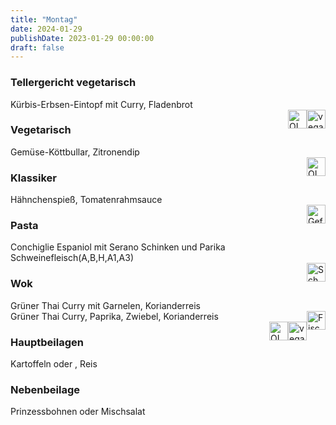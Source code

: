 ```yaml
---
title: "Montag"
date: 2024-01-29
publishDate: 2023-01-29 00:00:00
draft: false
---
```

### Tellergericht vegetarisch  
<div class="flex-container">
<div>Kürbis-Erbsen-Eintopf mit Curry, Fladenbrot</div><div margin-left="auto"><img loading="lazy" src="../images/vegan.png" style="float:right;" alt="vegan.png" height=30px><img loading="lazy" src="../images/OLV.png" style="float:right;" alt="OLV.png" height=30px></div></div>

### Vegetarisch  
<div class="flex-container">
<div>Gemüse-Köttbullar, Zitronendip</div><div margin-left="auto"><img loading="lazy" src="../images/OLV.png" style="float:right;" alt="OLV.png" height=30px></div></div>

### Klassiker  
<div class="flex-container">
<div>Hähnchenspieß, Tomatenrahmsauce</div><div margin-left="auto"><img loading="lazy" src="../images/Geflügel.png" style="float:right;" alt="Geflügel.png" height=30px></div></div>

### Pasta  
<div class="flex-container">
<div>Conchiglie Espaniol mit Serano Schinken und Parika  Schweinefleisch(A,B,H,A1,A3)</div><div margin-left="auto"><img loading="lazy" src="../images/Schwein.png" style="float:right;" alt="Schwein.png" height=30px></div></div>

### Wok  
<div class="flex-container">
<div>Grüner Thai Curry mit Garnelen, Korianderreis</div><div margin-left="auto"><img loading="lazy" src="../images/Fisch.png" style="float:right;" alt="Fisch.png" height=30px></div></div><div class="flex-container">
<div>Grüner Thai Curry, Paprika, Zwiebel, Korianderreis</div><div margin-left="auto"><img loading="lazy" src="../images/vegan.png" style="float:right;" alt="vegan.png" height=30px><img loading="lazy" src="../images/OLV.png" style="float:right;" alt="OLV.png" height=30px></div></div>

### Hauptbeilagen  
<div class="flex-container">
<div>Kartoffeln oder , Reis </div><div margin-left="auto"></div></div>

### Nebenbeilage  
<div class="flex-container">
<div>Prinzessbohnen oder Mischsalat </div><div margin-left="auto"></div></div>

